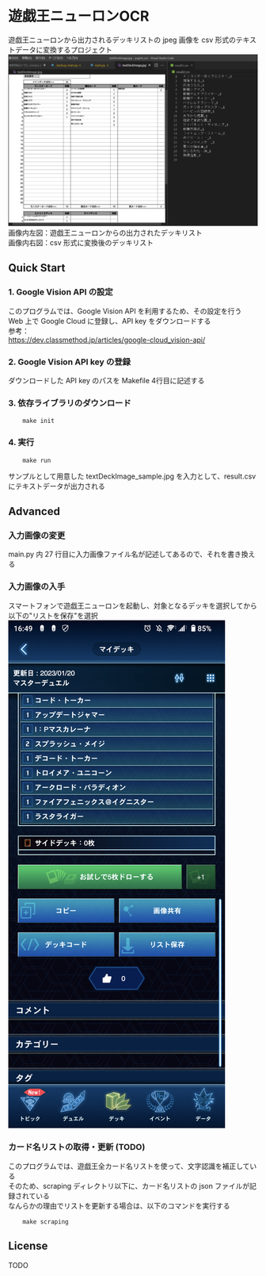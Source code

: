 # 遊戯王ニューロンOCR
遊戯王ニューロンから出力されるデッキリストの jpeg 画像を csv 形式のテキストデータに変換するプロジェクト  
![sample1](_pic/sample_output.jpg)
画像内左図：遊戯王ニューロンからの出力されたデッキリスト  
画像内右図：csv 形式に変換後のデッキリスト  

## Quick Start
### 1. Google Vision API の設定
このプログラムでは、Google Vision API を利用するため、その設定を行う  
Web 上で Google Cloud に登録し、API key をダウンロードする  
参考：  
https://dev.classmethod.jp/articles/google-cloud_vision-api/

### 2. Google Vision API key の登録  
ダウンロードした API key のパスを Makefile 4行目に記述する

### 3. 依存ライブラリのダウンロード
```shell
    make init
```

### 4. 実行
```shell
    make run
```
サンプルとして用意した textDeckImage_sample.jpg を入力として、result.csv にテキストデータが出力される

## Advanced
### 入力画像の変更
main.py 内 27 行目に入力画像ファイル名が記述してあるので、それを書き換える  
### 入力画像の入手
スマートフォンで遊戯王ニューロンを起動し、対象となるデッキを選択してから以下の"リストを保存"を選択  
![sample2](_pic/sample_neuron.jpg)

### カード名リストの取得・更新 (TODO)
このプログラムでは、遊戯王全カード名リストを使って、文字認識を補正している  
そのため、scraping ディレクトリ以下に、カード名リストの json ファイルが記録されている  
なんらかの理由でリストを更新する場合は、以下のコマンドを実行する  
```shell
    make scraping
```

## License
TODO